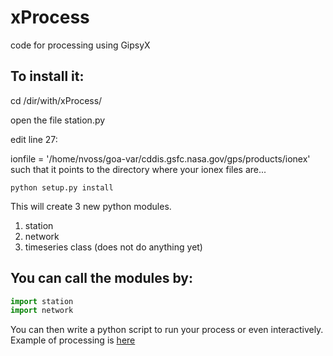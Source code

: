 # xProcess
code for processing using GipsyX 
## To install it:

cd /dir/with/xProcess/

open the file station.py

edit line 27:

ionfile = '/home/nvoss/goa-var/cddis.gsfc.nasa.gov/gps/products/ionex'
such that it points to the directory where your ionex files are...

```python setup.py install```

This will create 3 new python modules. 
  1. station
  2. network
  3. timeseries class (does not do anything yet)

## You can call the modules by: 
```python
import station
import network
```

You can then write a python script to run your process or even interactively. 
Example of processing is [here](https://github.com/USFgeodesy/xProcess/blob/master/example_notebooks/GIPSY-X%20with%20xProcess%20example.ipynb)
